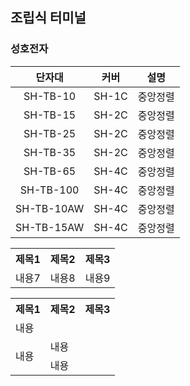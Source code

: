 
## 조립식 터미널
### 성호전자
|단자대|커버|설명|
|:---:|:---:|:---:|
|SH-TB-10|SH-1C|중앙정렬|
|SH-TB-15|SH-2C|중앙정렬|
|SH-TB-25|SH-2C|중앙정렬|
|SH-TB-35|SH-2C|중앙정렬|
|SH-TB-65|SH-4C|중앙정렬|
|SH-TB-100|SH-4C|중앙정렬|
|SH-TB-10AW|SH-4C|중앙정렬|
|SH-TB-15AW|SH-4C|중앙정렬|


<table>
  <tr>
    <th>제목1</th>
    <th>제목2</th>
    <th>제목3</th>
  </tr>
  <tr>
    <td>내용7</td>
    <td>내용8</td>
    <td>내용9</td>
  </tr>
</table>


<table>
  <tr>
    <th>제목1</th>
    <th>제목2</th>
    <th>제목3</th>
  </tr>
  <tr>
    <td>내용</td>
  </tr>
    <tr>
    <td rowspan="3">내용</td>
    <td>내용</td>
  </tr>
  <tr>
    <td>내용</td>
  </tr>
</table>
